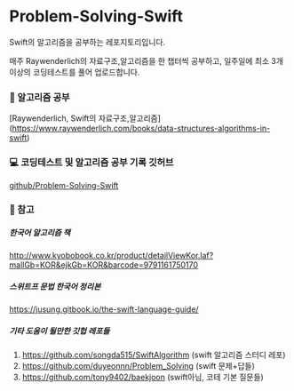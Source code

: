 # Problem-Solving-Swift

Swift의 알고리즘을 공부하는 레포지토리입니다. 

매주 Raywenderlich의 자료구조,알고리즘을 한 챕터씩 공부하고, 일주일에 최소 3개 이상의 코딩테스트를 풀어 업로드합니다.

### 📕 알고리즘 공부 
[Raywenderlich, Swift의 자료구조,알고리즘] (https://www.raywenderlich.com/books/data-structures-algorithms-in-swift)

### 💻 코딩테스트 및 알고리즘 공부 기록 깃허브
[github/Problem-Solving-Swift](https://github.com/heydoy/Problem-Solving-Swift)

### 📌 참고
##### 한국어 알고리즘 책
http://www.kyobobook.co.kr/product/detailViewKor.laf?mallGb=KOR&ejkGb=KOR&barcode=9791161750170

##### 스위트프 문법 한국어 정리본
https://jusung.gitbook.io/the-swift-language-guide/

##### 기타 도움이 될만한 깃헙 레포들
1. https://github.com/songda515/SwiftAlgorithm (swift 알고리즘 스터디 레포)
2. https://github.com/duyeonnn/Problem_Solving (swift 문제+답들)
3. https://github.com/tony9402/baekjoon (swift아님, 코테 기본 질문들)
